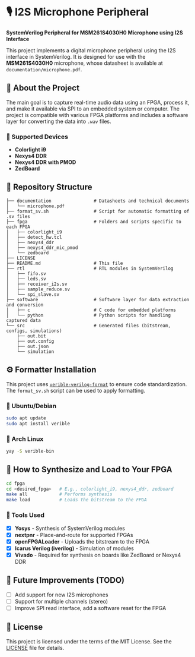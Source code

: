# 🎙️ I2S Microphone Peripheral

**SystemVerilog Peripheral for MSM261S4030H0 Microphone using I2S Interface**

This project implements a digital microphone peripheral using the I2S interface in SystemVerilog. It is designed for use with the **MSM261S4030H0** microphone, whose datasheet is available at `documentation/microphone.pdf`.

## 📘 About the Project

The main goal is to capture real-time audio data using an FPGA, process it, and make it available via SPI to an embedded system or computer. The project is compatible with various FPGA platforms and includes a software layer for converting the data into `.wav` files.

### 📌 Supported Devices

- **Colorlight i9**
- **Nexys4 DDR**
- **Nexys4 DDR with PMOD**
- **ZedBoard**

## 📁 Repository Structure

```text
├── documentation                # Datasheets and technical documents
│   └── microphone.pdf
├── format_sv.sh                 # Script for automatic formatting of .sv files
├── fpga                         # Folders and scripts specific to each FPGA
│   ├── colorlight_i9
│   ├── detect_hw.tcl
│   ├── nexys4_ddr
│   ├── nexys4_ddr_mic_pmod
│   └── zedboard
├── LICENSE
├── README.md                    # This file
├── rtl                          # RTL modules in SystemVerilog
│   ├── fifo.sv
│   ├── leds.sv
│   ├── receiver_i2s.sv
│   ├── sample_reduce.sv
│   └── spi_slave.sv
├── software                     # Software layer for data extraction and conversion
│   ├── c                        # C code for embedded platforms
│   └── python                   # Python scripts for handling captured data
└── src                          # Generated files (bitstream, configs, simulations)
    ├── out.bit
    ├── out.config
    ├── out.json
    └── simulation
```

## ⚙️ Formatter Installation

This project uses [`verible-verilog-format`](https://github.com/chipsalliance/verible) to ensure code standardization. The `format_sv.sh` script can be used to apply formatting.

### 🔧 Ubuntu/Debian

```bash
sudo apt update
sudo apt install verible
```

### 🐧 Arch Linux

```bash
yay -S verible-bin
```

## 🔨 How to Synthesize and Load to Your FPGA

```bash
cd fpga
cd <desired_fpga>   # E.g., colorlight_i9, nexys4_ddr, zedboard
make all            # Performs synthesis
make load           # Loads the bitstream to the FPGA
```

### 🧰 Tools Used

- [x] **Yosys** - Synthesis of SystemVerilog modules
- [x] **nextpnr** - Place-and-route for supported FPGAs
- [x] **openFPGALoader** - Uploads the bitstream to the FPGA
- [x] **Icarus Verilog (iverilog)** - Simulation of modules
- [x] **Vivado** - Required for synthesis on boards like ZedBoard or Nexys4 DDR

## 🧠 Future Improvements (TODO)

- [ ] Add support for new I2S microphones
- [ ] Support for multiple channels (stereo)
- [ ] Improve SPI read interface, add a software reset for the FPGA

## 📜 License

This project is licensed under the terms of the MIT License. See the [LICENSE](./LICENSE) file for details.